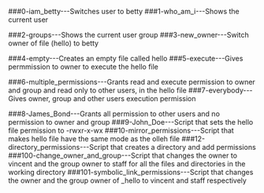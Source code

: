 ###0-iam_betty---Switches user to betty
###1-who_am_i---Shows the current user
 
###2-groups---Shows the current user group
###3-new_owner---Switch owner of file (hello) to betty
 
###4-empty---Creates an empty file called hello
###5-execute---Gives permmission to owner to execute the hello file
 
###6-multiple_permissions---Grants read and execute permission to owner and group and read only to other users, in the hello file 
###7-everybody---Gives owner, group and other users execution permission

###8-James_Bond---Grants all permission to other users and no permission to owner and group
###9-John_Doe---Script that sets the hello file permission to -rwxr-x-wx
###10-mirror_permissions---Script that makes hello file have the same mode as the olleh file
###12-directory_permissions---Script that creates a directory and add permissions
###100-change_owner_and_group---Script that changes the owner to vincent and the group owner to staff for all the files and directories in the working directory
###101-symbolic_link_permissions---Script that changes the owner and the group owner of _hello to vincent and staff respectively
